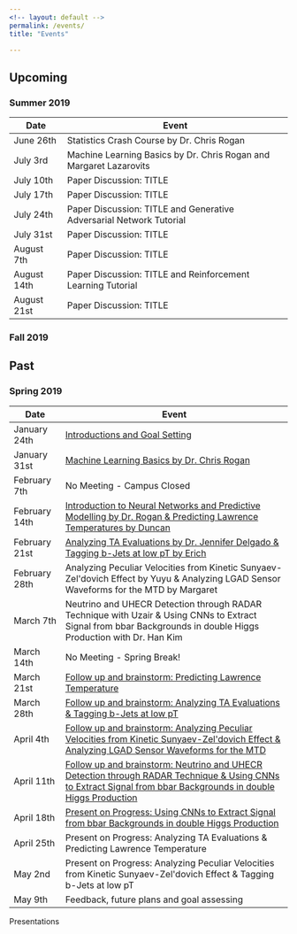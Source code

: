 ```yaml
---
<!-- layout: default -->
permalink: /events/
title: "Events"

---
```



## Upcoming
### Summer 2019

| Date                                        | Event                                           |
| ------------------------------------------- | ----------------------------------------------- |
| June 26th | Statistics Crash Course by Dr. Chris Rogan |
| July 3rd 	| Machine Learning Basics by Dr. Chris Rogan and Margaret Lazarovits |
| July 10th | Paper Discussion: TITLE |
| July 17th | Paper Discussion: TITLE |
| July 24th | Paper Discussion: TITLE and Generative Adversarial Network Tutorial|
| July 31st | Paper Discussion: TITLE |
| August 7th | Paper Discussion: TITLE |
| August 14th | Paper Discussion: TITLE and Reinforcement Learning Tutorial|
| August 21st | Paper Discussion: TITLE |

### Fall 2019

## Past

### Spring 2019

| Date                                        | Event                                           |
| ------------------------------------------- | ----------------------------------------------- |
| January 24th | [Introductions and Goal Setting](https://drive.google.com/open?id=1qbSq3MJL1OtkkbGKroCjJV9QmEAoytHbu-W1E4ztd4A) |
| January 31st | [Machine Learning Basics by Dr. Chris Rogan](https://drive.google.com/open?id=1mBRXBfIwFADrweo23Wr3eKeDEVUj8t3iQssQxYLTZeQ) |
| February 7th | No Meeting - Campus Closed |
| February 14th | [Introduction to Neural Networks and Predictive Modelling by Dr. Rogan & Predicting Lawrence Temperatures by Duncan](https://drive.google.com/open?id=16zNK4PLBPW7SFDTEbJWI2jSFz9swaZSrXjXs2K6iYsI) |
| February 21st | [Analyzing TA Evaluations by Dr. Jennifer Delgado & Tagging b-Jets at low pT by Erich](https://drive.google.com/open?id=1gm332MINuNEsj6oUqVi_aMCzegNGaiEhAHVe-AcLLCU)|
| February 28th | Analyzing Peculiar Velocities from Kinetic Sunyaev-Zel'dovich Effect by Yuyu & Analyzing LGAD Sensor Waveforms for the MTD by Margaret |
| March 7th | Neutrino and UHECR Detection through RADAR Technique with Uzair & Using CNNs to Extract Signal from bbar Backgrounds in double Higgs Production with Dr. Han Kim |
| March 14th | No Meeting - Spring Break! |
| March 21st | [Follow up and brainstorm: Predicting Lawrence Temperature](https://drive.google.com/open?id=1nAFSZSAuTLRfN2Kt71lJaCzy_OZuSolvIwFxOo9mBgw) |
| March 28th | [Follow up and brainstorm: Analyzing TA Evaluations & Tagging b-Jets at low pT](https://drive.google.com/open?id=1i58ApKUiN6G7UeV8LNPxoagdbGJoDOnFaXYYQHqlNos) |
| April 4th  | [Follow up and brainstorm: Analyzing Peculiar Velocities from Kinetic Sunyaev-Zel'dovich Effect & Analyzing LGAD Sensor Waveforms for the MTD](https://drive.google.com/open?id=1ywMT0QOx41reEuNjbN1dZU-w22XtuR6WFQC-G-mRYHc) |
| April 11th  | [Follow up and brainstorm: Neutrino and UHECR Detection through RADAR Technique & Using CNNs to Extract Signal from bbar Backgrounds in double Higgs Production](https://drive.google.com/open?id=11WUnuR82SF1GhrtLbVuktaXM_rN7E7G1KIk5CGikHTA) |
| April 18th | [Present on Progress: Using CNNs to Extract Signal from bbar Backgrounds in double Higgs Production](https://drive.google.com/open?id=1kj3N-jU7jnCUQj8eT7WhG-GnO1og2S_NqPZimcCnzsk) |
| April 25th | Present on Progress: Analyzing TA Evaluations & Predicting Lawrence Temperature |
| May 2nd | Present on Progress: Analyzing Peculiar Velocities from Kinetic Sunyaev-Zel'dovich Effect & Tagging b-Jets at low pT |
| May 9th | Feedback, future plans and goal assessing |


Presentations








